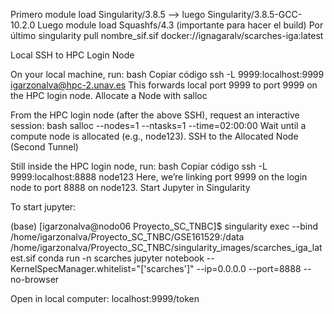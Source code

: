 
Primero module load Singularity/3.8.5 ––> luego Singularity/3.8.5-GCC-10.2.0
Luego  module load Squashfs/4.3 (importante para hacer el build)
Por último singularity pull nombre_sif.sif  docker://ignagaralv/scarches-iga:latest


Local SSH to HPC Login Node

On your local machine, run:
bash
Copiar código
ssh -L 9999:localhost:9999 igarzonalva@hpc-2.unav.es
This forwards local port 9999 to port 9999 on the HPC login node.
Allocate a Node with salloc

From the HPC login node (after the above SSH), request an interactive session:
bash
salloc --nodes=1 --ntasks=1 --time=02:00:00
Wait until a compute node is allocated (e.g., node123).
SSH to the Allocated Node (Second Tunnel)

Still inside the HPC login node, run:
bash
Copiar código
ssh -L 9999:localhost:8888 node123
Here, we’re linking port 9999 on the login node to port 8888 on node123.
Start Jupyter in Singularity

To start jupyter: 

(base) [igarzonalva@nodo06 Proyecto_SC_TNBC]$ singularity exec --bind /home/igarzonalva/Proyecto_SC_TNBC/GSE161529:/data   /home/igarzonalva/Proyecto_SC_TNBC/singularity_images/scarches_iga_latest.sif  conda run -n scarches jupyter notebook     --KernelSpecManager.whitelist="['scarches']"  --ip=0.0.0.0 --port=8888 --no-browser

Open in local computer: localhost:9999/token

